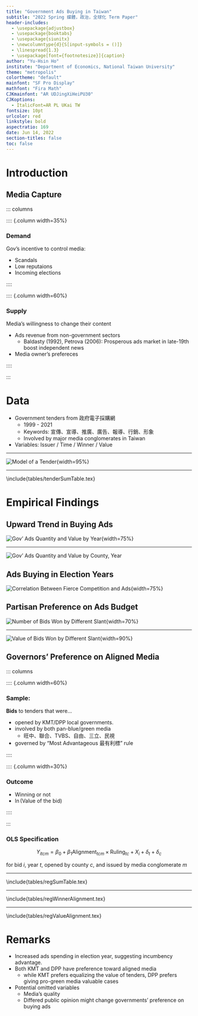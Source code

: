 ```yaml
---
title: "Government Ads Buying in Taiwan"
subtitle: "2022 Spring 媒體，政治，全球化 Term Paper"
header-includes:
  - \usepackage{adjustbox}
  - \usepackage{booktabs}
  - \usepackage{siunitx}
  - \newcolumntype{d}{S[input-symbols = ()]}
  - \linespread{1.3}
  - \usepackage[font={footnotesize}]{caption}
author: "Yu-Hsin Ho"
institute: "Department of Economics, National Taiwan University"
theme: "metropolis"
colortheme: "default"
mainfont: "SF Pro Display"
mathfont: "Fira Math"
CJKmainfont: "AR UDJingXiHeiPU30"
CJKoptions:
  - ItalicFont=AR PL UKai TW
fontsize: 10pt
urlcolor: red
linkstyle: bold
aspectratio: 169
date: Jun 14, 2022
section-titles: false
toc: false
---
```


# Introduction

## Media Capture

::: columns

:::: {.column width=35%}

### Demand

Gov’s incentive to control media:

- Scandals
- Low reputaions
- Incoming elections

::::

:::: {.column width=60%}

### Supply

Media’s willingness to change their content

- Ads revenue from non-government sectors
	- Baldasty (1992), Petrova (2006): Prosperous ads market in late-19th boost independent news
- Media owner’s prefereces

::::

:::

# Data

- Government tenders from 政府電子採購網
	- 1999 - 2021
	- Keywords: 宣傳、宣導、推廣、廣告、報導、行銷、形象
	- Involved by major media conglomerates in Taiwan
- Variables: Issuer / Time / Winner / Value

---

![Model of a Tender](./graphs/tender-model.png){width=95%}

---

\include{tables/tenderSumTable.tex}

# Empirical Findings

## Upward Trend in Buying Ads

![Gov’ Ads Quantity and Value by Year](./graphs/tenderSummary-1.png){width=75%}

---

![Gov’ Ads Quantity and Value by County, Year](./graphs/tenderSummary-2.png)

## Ads Buying in Election Years 

![Correlation Between Fierce Competition and Ads](./graphs/electionTender-1.png){width=75%}

## Partisan Preference on Ads Budget

![Number of Bids Won by Different Slant](./graphs/partyBidPreference-1.png){width=70%}

---

![Value of Bids Won by Different Slant](./graphs/partyBidPreference-2.png){width=90%}

## Governors’ Preference on Aligned Media

::: columns

:::: {.column width=60%}

### Sample:

**Bids** to tenders that were...

- opened by KMT/DPP local governments.
- involved by both pan-blue/green media
	- 旺中、聯合、TVBS、自由、三立、民視
- governed by “Most Advantageous 最有利標” rule

::::

:::: {.column width=30%}

### Outcome

- Winning or not
- $\ln(\text{Value of the bid})$

::::

:::



### OLS Specification

$$
Y_{itcm} = \beta_0 + \beta_1 \text{Alignment}_{tcm} \times \text{Ruling}_{tc} + X_i + \delta_t + \delta_c
$$

for bid $i$, year $t$, opened by county $c$, and issued by media conglomerate $m$

---

\include{tables/regSumTable.tex}

---

\include{tables/regWinnerAlignment.tex}

---

\include{tables/regValueAlignment.tex}

# Remarks

- Increased ads spending in election year, suggesting incumbency advantage.
- Both KMT and DPP have preference toward aligned media
	- while KMT prefers equalizing the value of tenders, DPP prefers giving pro-green media valuable cases
- Potential omitted variables
	- Media’s quality
	- Differed public opinion might change governments’ preference on buying ads
